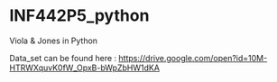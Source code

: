 # INF442P5_python
Viola &amp; Jones in Python

Data_set can be found here :
https://drive.google.com/open?id=10M-HTRWXquvK0fW_OpxB-bWpZbHW1dKA
